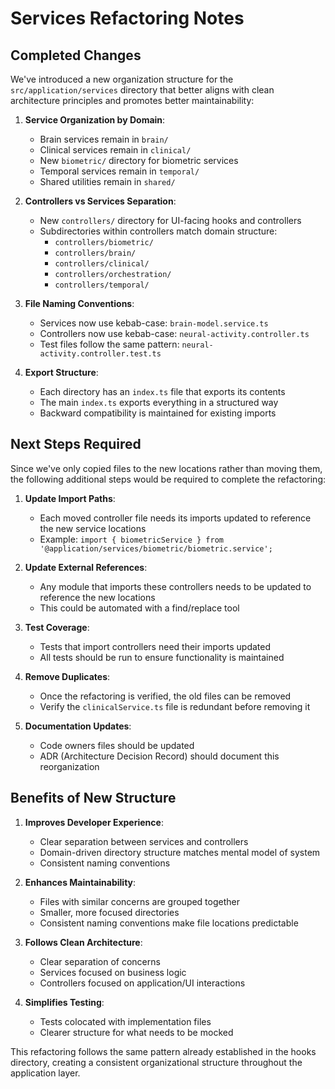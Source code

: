 # Services Refactoring Notes

## Completed Changes

We've introduced a new organization structure for the `src/application/services` directory that better aligns with clean architecture principles and promotes better maintainability:

1. **Service Organization by Domain**:
   - Brain services remain in `brain/`
   - Clinical services remain in `clinical/`
   - New `biometric/` directory for biometric services
   - Temporal services remain in `temporal/`
   - Shared utilities remain in `shared/`

2. **Controllers vs Services Separation**:
   - New `controllers/` directory for UI-facing hooks and controllers
   - Subdirectories within controllers match domain structure:
     - `controllers/biometric/` 
     - `controllers/brain/`
     - `controllers/clinical/`
     - `controllers/orchestration/`
     - `controllers/temporal/`

3. **File Naming Conventions**:
   - Services now use kebab-case: `brain-model.service.ts`
   - Controllers now use kebab-case: `neural-activity.controller.ts`
   - Test files follow the same pattern: `neural-activity.controller.test.ts`

4. **Export Structure**:
   - Each directory has an `index.ts` file that exports its contents
   - The main `index.ts` exports everything in a structured way
   - Backward compatibility is maintained for existing imports

## Next Steps Required

Since we've only copied files to the new locations rather than moving them, the following additional steps would be required to complete the refactoring:

1. **Update Import Paths**:
   - Each moved controller file needs its imports updated to reference the new service locations
   - Example: `import { biometricService } from '@application/services/biometric/biometric.service';`

2. **Update External References**:
   - Any module that imports these controllers needs to be updated to reference the new locations
   - This could be automated with a find/replace tool

3. **Test Coverage**:
   - Tests that import controllers need their imports updated
   - All tests should be run to ensure functionality is maintained

4. **Remove Duplicates**:
   - Once the refactoring is verified, the old files can be removed
   - Verify the `clinicalService.ts` file is redundant before removing it

5. **Documentation Updates**:
   - Code owners files should be updated
   - ADR (Architecture Decision Record) should document this reorganization

## Benefits of New Structure

1. **Improves Developer Experience**:
   - Clear separation between services and controllers
   - Domain-driven directory structure matches mental model of system
   - Consistent naming conventions

2. **Enhances Maintainability**:
   - Files with similar concerns are grouped together
   - Smaller, more focused directories
   - Consistent naming conventions make file locations predictable

3. **Follows Clean Architecture**:
   - Clear separation of concerns
   - Services focused on business logic
   - Controllers focused on application/UI interactions

4. **Simplifies Testing**:
   - Tests colocated with implementation files
   - Clearer structure for what needs to be mocked

This refactoring follows the same pattern already established in the hooks directory, creating a consistent organizational structure throughout the application layer. 